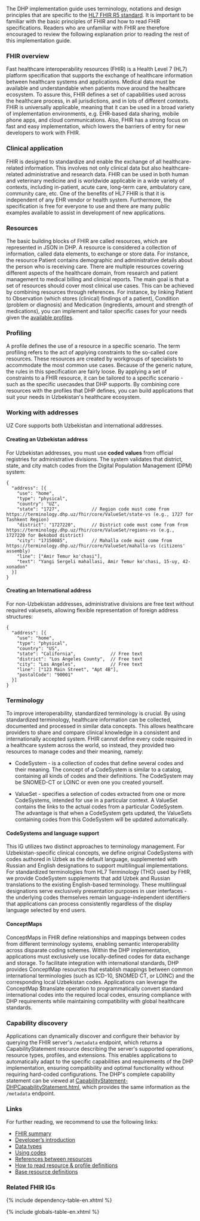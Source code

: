 The DHP implementation guide uses terminology, notations and design principles that are specific to the [HL7 FHIR R5 standard](https://hl7.org/fhir/R5/). It is important to be familiar with the basic principles of FHIR and how to read FHIR specifications. Readers who are unfamiliar with FHIR are therefore encouraged to review the following explanation prior to reading the rest of this implementation guide.

### FHIR overview

Fast healthcare interoperability resources (FHIR) is a Health Level 7 (HL7) platform specification that supports the exchange of healthcare information between healthcare systems and applications. Medical data must be available and understandable when patients move around the healthcare ecosystem. To assure this, FHIR defines a set of capabilities used across the healthcare process, in all jurisdictions, and in lots of different contexts. FHIR is universally applicable, meaning that it can be used in a broad variety of implementation environments, e.g. EHR-based data sharing, mobile phone apps, and cloud communications. Also, FHIR has a strong focus on fast and easy implementation, which lowers the barriers of entry for new developers to work with FHIR.

### Clinical application

FHIR is designed to standardize and enable the exchange of all healthcare-related information. This involves not only clinical data but also healthcare-related administrative and research data. FHIR can be used in both human and veterinary medicine and is worldwide applicable in a wide variety of contexts, including in-patient, acute care, long-term care, ambulatory care, community care, etc. One of the benefits of HL7 FHIR is that it is independent of any EHR vendor or health system. Furthermore, the specification is free for everyone to use and there are many public examples available to assist in development of new applications.

### Resources
The basic building blocks of FHIR are called resources, which are represented in JSON in DHP. A resource is considered a collection of information, called data elements, to exchange or store data. For instance, the resource Patient contains demographic and administrative details about the person who is receiving care. There are multiple resources covering different aspects of the healthcare domain, from research and patient management to medical billing and clinical reports. The main goal is that a set of resources should cover most clinical use cases. This can be achieved by combining resources through references. For instance, by linking Patient to Observation (which stores (clinical) findings of a patient), Condition (problem or diagnosis) and Medication (ingredients, amount and strength of medications), you can implement and tailor specific cases for your needs given the [available profiles](artifacts.html).

### Profiling
A profile defines the use of a resource in a specific scenario. The term profiling refers to the act of applying constraints to the so-called core resources. These resources are created by workgroups of specialists to accommodate the most common use cases. Because of the generic nature, the rules in this specification are fairly loose. By applying a set of constraints to a FHIR resource, it can be tailored to a specific scenario - such as the specific usecasdes that DHP supports. By combining core resources with the profiles that DHP defines, you can build applications that suit your needs in Uzbekistan's healthcare ecosystem.

### Working with addresses

UZ Core supports both Uzbekistan and international addresses.

#### Creating an Uzbekistan address

For Uzbekistan addresses, you must use **coded values** from official registries for administrative divisions. The system validates that district, state, and city match codes from the Digital Population Management (DPM) system:

```jsonc
{
  "address": [{
    "use": "home",
    "type": "physical",
    "country": "UZ",
    "state": "1727",            // Region code must come from https://terminology.dhp.uz/fhir/core/ValueSet/state-vs (e.g., 1727 for Tashkent Region)
    "district": "1727220",      // District code must come from from https://terminology.dhp.uz/fhir/core/ValueSet/regions-vs (e.g., 1727220 for Bekobod district)
    "city": "17150085",         // Mahalla code must come from https://terminology.dhp.uz/fhir/core/ValueSet/mahalla-vs (citizens' assembly)
    "line": ["Amir Temur ko'chasi"],
    "text": "Yangi Sergeli mahallasi, Amir Temur ko'chasi, 15-uy, 42-xonadon"
  }]
}
```

#### Creating an International address

For non-Uzbekistan addresses, administrative divisions are free text without required valuesets, allowing flexible representation of foreign address structures:

```jsonc
{
  "address": [{
    "use": "home",
    "type": "physical",
    "country": "US",
    "state": "California",             // Free text
    "district": "Los Angeles County",  // Free text
    "city": "Los Angeles",             // Free text
    "line": ["123 Main Street", "Apt 4B"],
    "postalCode": "90001"
  }]
}
```

### Terminology
To improve interoperability, standardized terminology is crucial. By using standardized terminology, healthcare information can be collected, documented and processed in similar data concepts. This allows healthcare providers to share and compare clinical knowledge in a consistent and internationally accepted system. FHIR cannot define every code required in a healthcare system across the world, so instead, they provided two resources to manage codes and their meaning, namely:

* CodeSystem - is a collection of codes that define several codes and their meaning. The concept of a CodeSystem is similar to a catalog, containing all kinds of codes and their definitions. The CodeSystem may be SNOMED-CT or LOINC or even one you created yourself.

* ValueSet - specifies a selection of codes extracted from one or more CodeSystems, intended for use in a particular context. A ValueSet contains the links to the actual codes from a particular CodeSystem. The advantage is that when a CodeSystem gets updated, the ValueSets containing codes from this CodeSystem will be updated automatically.

#### CodeSystems and language support
This IG utilizes two distinct approaches to terminology management. For Uzbekistan-specific clinical concepts, we define original CodeSystems with codes authored in Uzbek as the default language, supplemented with Russian and English designations to support multilingual implementations. For standardized terminologies from HL7 Terminology (THO) used by FHIR, we provide CodeSystem supplements that add Uzbek and Russian translations to the existing English-based terminology. These multilingual designations serve exclusively presentation purposes in user interfaces - the underlying codes themselves remain language-independent identifiers that applications can process consistently regardless of the display language selected by end users.

#### ConceptMaps
ConceptMaps in FHIR define relationships and mappings between codes from different terminology systems, enabling semantic interoperability across disparate coding schemes. Within the DHP implementation, applications must exclusively use locally-defined codes for data exchange and storage. To facilitate integration with international standards, DHP provides ConceptMap resources that establish mappings between common international terminologies (such as ICD-10, SNOMED CT, or LOINC) and the corresponding local Uzbekistan codes. Applications can leverage the ConceptMap $translate operation to programmatically convert standard international codes into the required local codes, ensuring compliance with DHP requirements while maintaining compatibility with global healthcare standards.

### Capability discovery
Applications can dynamically discover and configure their behavior by querying the FHIR server's `/metadata` endpoint, which returns a CapabilityStatement resource describing the server's supported operations, resource types, profiles, and extensions. This enables applications to automatically adapt to the specific capabilities and requirements of the DHP implementation, ensuring compatibility and optimal functionality without requiring hard-coded configurations. The DHP's complete capability statement can be viewed at [CapabilityStatement-DHPCapabilityStatement.html](CapabilityStatement-DHPCapabilityStatement.html), which provides the same information as the `/metadata` endpoint.

### Links

For further reading, we recommend to use the following links:

* [FHIR summary](http://hl7.org/fhir/r5/summary.html)
* [Developer’s introduction](http://hl7.org/fhir/r5/overview-dev.html)
* [Data types](http://hl7.org/fhir/r5/datatypes.html)
* [Using codes](http://hl7.org/fhir/r5/terminologies.html)
* [References between resources](http://hl7.org/fhir/r5/references.html)
* [How to read resource & profile definitions](http://hl7.org/fhir/r5/formats.html#table)
* [Base resource definitions](http://hl7.org/fhir/r5/resource.html)

### Related FHIR IGs

{% include dependency-table-en.xhtml %}

{% include globals-table-en.xhtml %}
